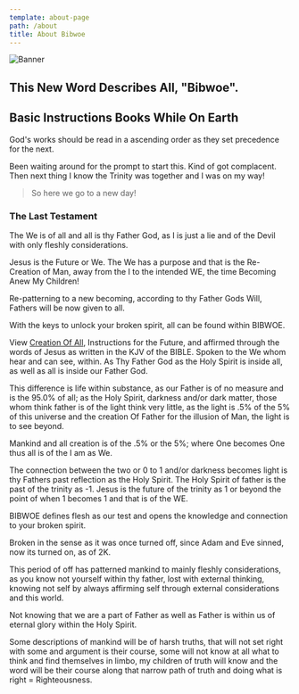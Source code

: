 ```yaml
---
template: about-page
path: /about
title: About Bibwoe
---
```


![Banner](..../../images/creation-header.jpg)

## This New Word Describes All, "Bibwoe".

## Basic Instructions Books While On Earth

God's works should be read in a ascending order as they set precedence for the next.

Been waiting around for the prompt to start this. Kind of got complacent. Then next thing I know the Trinity was together and I was on my way! 

> So here we go to a new day!

### The Last Testament

The We is of all and all is thy Father God, as I is just a lie and of the Devil with only fleshly considerations.

Jesus is the Future or We. The We has a purpose and that is the Re-Creation of Man, away from the I to the intended WE, the time Becoming Anew My Children!

Re-patterning to a new becoming, according to thy Father Gods Will, Fathers will be now given to all. 

With the keys to unlock your broken spirit, all can be found within BIBWOE.

View [Creation Of All](https://bibwoe.com/posts/creation-of-all), Instructions for the Future, and affirmed through the words of Jesus as written in the KJV of the BIBLE. Spoken to the We whom hear and can see, within. As Thy Father God as the Holy Spirit is inside all, as well as all is inside our Father God.

This difference is life within substance, as our Father is of no measure and is the 95.0% of all; as the Holy Spirit, darkness and/or dark matter, those whom think father is of the light think very little, as the light is .5% of the 5% of this universe and the creation Of Father for the illusion of Man, the light is to see beyond. 

Mankind and all creation is of the .5% or the 5%; where One becomes One thus all is of the I am as We. 

The connection between the two or 0 to 1 and/or darkness becomes light is thy Fathers past reflection as the Holy Spirit. The Holy Spirit of father is the past of the trinity as -1. Jesus is the future of the trinity as 1 or beyond the point of when 1 becomes 1 and that is of the WE.

BIBWOE defines flesh as our test and opens the knowledge and connection to your broken spirit.

Broken in the sense as it was once turned off, since Adam and Eve sinned, now its turned on, as of 2K. 

This period of off has patterned mankind to mainly fleshly considerations, as you know not yourself within thy father, lost with external thinking, knowing not self by always affirming self through external considerations and this world. 

Not knowing that we are a part of Father as well as Father is within us of eternal glory within the Holy Spirit.

Some descriptions of mankind will be of harsh truths, that will not set right with some and argument is their course, some will not know at all what to think and find themselves in limbo, my children of truth will know and the word will be their course along that narrow path of truth and doing what is right = Righteousness.
